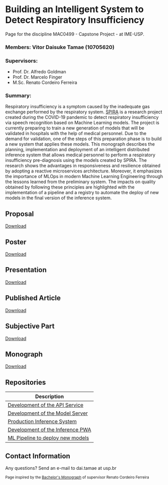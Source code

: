 #  Building an Intelligent System to Detect Respiratory Insufficiency

Page for the discipline MAC0499 - Capstone Project - at IME-USP.

### **Members:** Vitor Daisuke Tamae (10705620)

### **Supervisors:** 
  - Prof. Dr. Alfredo Goldman
  - Prof. Dr. Marcelo Finger
  - M.Sc. Renato Cordeiro Ferreira

### **Summary:**

Respiratory insufficiency is a symptom caused by the inadequate gas exchange performed by the respiratory system. [SPIRA](https://spira.ime.usp.br/coleta/) is a research project created during the COVID-19 pandemic to detect respiratory insufficiency via speech recognition based on Machine Learning models. The project is currently preparing to train a new generation of models that will be validated in hospitals with the help of medical personnel. Due to the demand for validation, one of the steps of this preparation phase is to build a new system that applies these models.
This monograph describes the planning, implementation and deployment of an intelligent distributed inference system that allows medical personnel to perform a respiratory insufficiency pre-diagnosis using the models created by SPIRA. The research shows the advantages in responsiveness and resilience obtained by adopting a reactive microservices architecture. Moreover, it emphasizes the importance of MLOps in modern Machine Learning Engineering through the lessons learned from the preliminary system. The impacts on quality obtained by following these principles are highlighted with the implementation of a pipeline and a registry to automate the deploy of new models in the final version of the inference system. 

## Proposal

[Download](./proposal.pdf)

## Poster

[Download](./poster.pdf)

## Presentation

[Download](./presentation.pptx)

## Published Article

[Download](./cbsoft.pdf)

## Subjective Part

[Download](./subjective_part.pdf)

## Monograph

[Download](./Monograph.pdf)

## Repositories

| Description |
| --- |
| [Development of the API Service](https://github.com/spirabr/SPIRA-API) |
| [Development of the Model Server](https://github.com/spirabr/SPIRA-Inference-Service) |
| [Production Inference System](https://github.com/spirabr/SPIRA-Inference-System) | 
| [Development of the Inference PWA](https://github.com/spirabr/PWA-App/tree/feature/inference-app) | 
| [ML Pipeline to deploy new models](https://github.com/spirabr/Inference-System-ML-Pipeline) |

## Contact Information

Any questions? Send an e-mail to dai.tamae at usp.br


<sub>Page inspired by the [Bachelor's Monograph](https://renatocf.github.io/MAC0499/) of supervisor Renato Cordeiro Ferreira</sub>